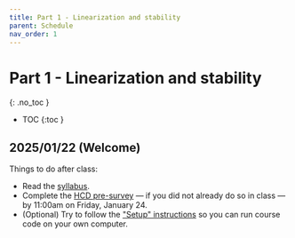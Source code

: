 ```yaml
---
title: Part 1 - Linearization and stability
parent: Schedule
nav_order: 1
---
```


# Part 1 - Linearization and stability
{: .no_toc }

- TOC
{:toc }

## 2025/01/22 (Welcome)

Things to do after class:
* Read the [syllabus](..).
* Complete the [HCD pre-survey](https://go.aerospace.illinois.edu/AE353-Sp25-HCD-Survey-Pre) — if you did not already do so in class — by 11:00am on Friday, January 24.
* (Optional) Try to follow the ["Setup" instructions](../setup) so you can run course code on your own computer.